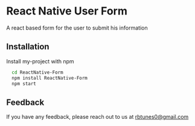 
# React Native User Form

A react based form for the user to submit his information 

## Installation

Install my-project with npm

```bash
  cd ReactNative-Form
  npm install ReactNative-Form
  npm start

```
    
## Feedback

If you have any feedback, please reach out to us at rbtunes0@gmail.com


